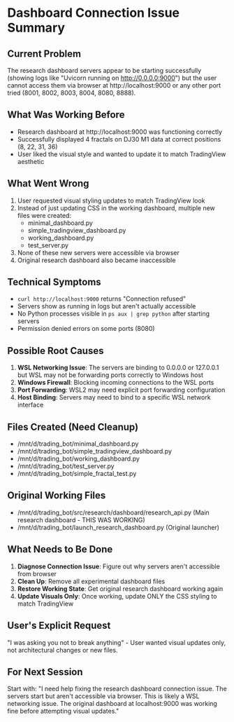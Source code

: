 # Dashboard Connection Issue Summary

## Current Problem
The research dashboard servers appear to be starting successfully (showing logs like "Uvicorn running on http://0.0.0.0:9000") but the user cannot access them via browser at http://localhost:9000 or any other port tried (8001, 8002, 8003, 8004, 8080, 8888).

## What Was Working Before
- Research dashboard at http://localhost:9000 was functioning correctly
- Successfully displayed 4 fractals on DJ30 M1 data at correct positions (8, 22, 31, 36)
- User liked the visual style and wanted to update it to match TradingView aesthetic

## What Went Wrong
1. User requested visual styling updates to match TradingView look
2. Instead of just updating CSS in the working dashboard, multiple new files were created:
   - minimal_dashboard.py
   - simple_tradingview_dashboard.py
   - working_dashboard.py
   - test_server.py
3. None of these new servers were accessible via browser
4. Original research dashboard also became inaccessible

## Technical Symptoms
- `curl http://localhost:9000` returns "Connection refused"
- Servers show as running in logs but aren't actually accessible
- No Python processes visible in `ps aux | grep python` after starting servers
- Permission denied errors on some ports (8080)

## Possible Root Causes
1. **WSL Networking Issue**: The servers are binding to 0.0.0.0 or 127.0.0.1 but WSL may not be forwarding ports correctly to Windows host
2. **Windows Firewall**: Blocking incoming connections to the WSL ports
3. **Port Forwarding**: WSL2 may need explicit port forwarding configuration
4. **Host Binding**: Servers may need to bind to a specific WSL network interface

## Files Created (Need Cleanup)
- /mnt/d/trading_bot/minimal_dashboard.py
- /mnt/d/trading_bot/simple_tradingview_dashboard.py
- /mnt/d/trading_bot/working_dashboard.py
- /mnt/d/trading_bot/test_server.py
- /mnt/d/trading_bot/simple_fractal_test.py

## Original Working Files
- /mnt/d/trading_bot/src/research/dashboard/research_api.py (Main research dashboard - THIS WAS WORKING)
- /mnt/d/trading_bot/launch_research_dashboard.py (Original launcher)

## What Needs to Be Done
1. **Diagnose Connection Issue**: Figure out why servers aren't accessible from browser
2. **Clean Up**: Remove all experimental dashboard files
3. **Restore Working State**: Get original research dashboard working again
4. **Update Visuals Only**: Once working, update ONLY the CSS styling to match TradingView

## User's Explicit Request
"I was asking you not to break anything" - User wanted visual updates only, not architectural changes or new files.

## For Next Session
Start with: "I need help fixing the research dashboard connection issue. The servers start but aren't accessible via browser. This is likely a WSL networking issue. The original dashboard at localhost:9000 was working fine before attempting visual updates."